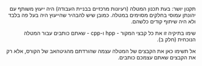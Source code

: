 <div dir="rtl">

תקנון יושר: בעת תכנון המטלה (רעיונות מרכזיים בבניית העבודה)
היה ייעוץ משותף עם יהונתן עמוסי בחלקים מסוימים במטלה.
כמובן שיש להבהיר שהייעוץ היה בעל פה בלבד ולא היה שיתוף קודים כלשהם.




שימו בתיקיה זו את כל קבצי המקור - 
hpp ו-cpp - 
שאתם כותבים עבור המטלה הנוכחית (חלק ב).

אל תשימו כאן את הקבצים של המטלה עצמה שהורדתם מהגיטהאב של הקורס,
אלא רק את הקבצים שאתם עצמכם כותבים.

</div>